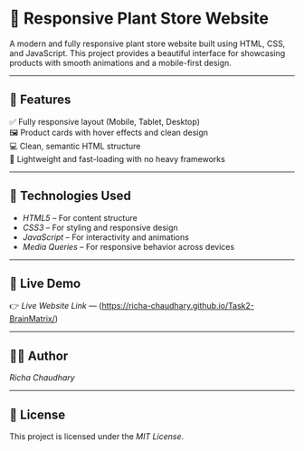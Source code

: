 # 🌿 Responsive Plant Store Website

A modern and fully responsive plant store website built using HTML, CSS, and JavaScript. This project provides a beautiful interface for showcasing products with smooth animations and a mobile-first design.

---

## 📌 Features

✅ Fully responsive layout (Mobile, Tablet, Desktop)  
🖼 Product cards with hover effects and clean design  
💻 Clean, semantic HTML structure  
🌱 Lightweight and fast-loading with no heavy frameworks  

---

## 🧪 Technologies Used

- *HTML5* – For content structure  
- *CSS3* – For styling and responsive design  
- *JavaScript* – For interactivity and animations  
- *Media Queries* – For responsive behavior across devices  

---

## 🚀 Live Demo

👉 *Live Website Link* — (https://richa-chaudhary.github.io/Task2-BrainMatrix/)  

---


## 🙋‍♀ Author

*Richa Chaudhary*  


---

## 📄 License

This project is licensed under the *MIT License*.

